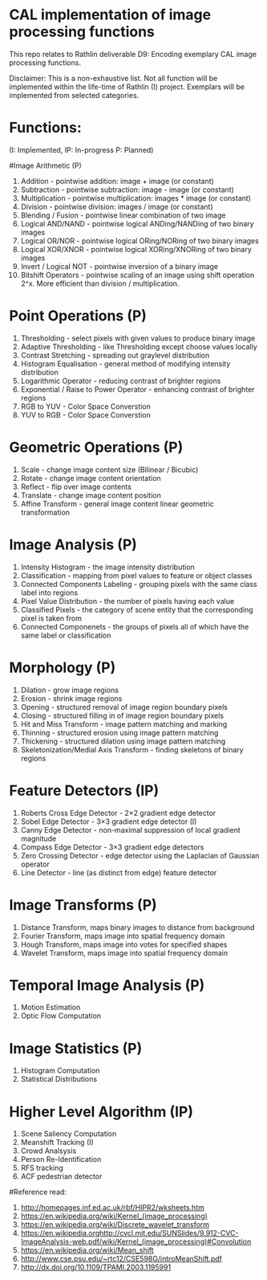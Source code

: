 # CAL implementation of image processing functions
This repo relates to Rathlin deliverable D9: Encoding exemplary CAL image processing functions.

Disclaimer: This is a non-exhaustive list. Not all function will be implemented within the life-time of Rathlin (I) project. Exemplars will be implemented from selected categories. 

# Functions:
(I: Implemented, IP: In-progress  P: Planned)

#Image Arithmetic (P)
1. Addition - pointwise addition: image + image (or constant)
2. Subtraction - pointwise subtraction: image - image (or constant)
3. Multiplication - pointwise multiplication: images * image (or constant)
4. Division - pointwise division: images / image (or constant)
5. Blending / Fusion - pointwise linear combination of two image
6. Logical AND/NAND - pointwise logical ANDing/NANDing of two binary images
7. Logical OR/NOR - pointwise logical ORing/NORing of two binary images
8. Logical XOR/XNOR - pointwise logical XORing/XNORing of two binary images
9. Invert / Logical NOT - pointwise inversion of a binary image
10. Bitshift Operators - pointwise scaling of an image using shift operation 2^x. More efficient than division / multiplication. 

# Point Operations (P)
1. Thresholding - select pixels with given values to produce binary image
2. Adaptive Thresholding - like Thresholding except choose values locally
3. Contrast Stretching - spreading out graylevel distribution
4. Histogram Equalisation - general method of modifying intensity distribution
5. Logarithmic Operator - reducing contrast of brighter regions
6. Exponential / Raise to Power Operator - enhancing contrast of brighter regions
7. RGB to YUV - Color Space Converstion 
8. YUV to RGB - Color Space Converstion

# Geometric Operations (P)
1. Scale - change image content size (Bilinear / Bicubic)
2. Rotate - change image content orientation
3. Reflect - flip over image contents
4. Translate - change image content position
5. Affine Transform - general image content linear geometric transformation

# Image Analysis (P)
1. Intensity Histogram - the image intensity distribution
2. Classification - mapping from pixel values to feature or object classes
3. Connected Components Labeling - grouping pixels with the same class label into regions
4. Pixel Value Distribution - the number of pixels having each value
5. Classified Pixels - the category of scene entity that the corresponding pixel is taken from
6. Connected Componenets - the groups of pixels all of which have the same label or classification

# Morphology (P)
1. Dilation - grow image regions
2. Erosion - shrink image regions
3. Opening - structured removal of image region boundary pixels
4. Closing - structured filling in of image region boundary pixels
5. Hit and Miss Transform - image pattern matching and marking
6. Thinning - structured erosion using image pattern matching
7. Thickening - structured dilation using image pattern matching
8. Skeletonization/Medial Axis Transform - finding skeletons of binary regions

# Feature Detectors (IP)
1. Roberts Cross Edge Detector - 2×2 gradient edge detector
2. Sobel Edge Detector - 3×3 gradient edge detector (I)
3. Canny Edge Detector - non-maximal suppression of local gradient magnitude
4. Compass Edge Detector - 3×3 gradient edge detectors
5. Zero Crossing Detector - edge detector using the Laplacian of Gaussian operator
6. Line Detector - line (as distinct from edge) feature detector

# Image Transforms (P)
1. Distance Transform, maps binary images to distance from background
2. Fourier Transform, maps image into spatial frequency domain
3. Hough Transform, maps image into votes for specified shapes
4. Wavelet Transform, maps image into spatial frequency domain

# Temporal Image Analysis (P)
1. Motion Estimation
2. Optic Flow Computation

# Image Statistics (P)
1. Histogram Computation
2. Statistical Distributions

# Higher Level Algorithm (IP)
1. Scene Saliency Computation
2. Meanshift Tracking (I)
3. Crowd Analsysis
4. Person Re-Identification
5. RFS tracking  
6. ACF pedestrian detector


#Reference read: 
1. http://homepages.inf.ed.ac.uk/rbf/HIPR2/wksheets.htm
2. https://en.wikipedia.org/wiki/Kernel_(image_processing)
3. https://en.wikipedia.org/wiki/Discrete_wavelet_transform
4. https://en.wikipedia.orghttp://cvcl.mit.edu/SUNSlides/9.912-CVC-ImageAnalysis-web.pdf/wiki/Kernel_(image_processing)#Convolution
5. https://en.wikipedia.org/wiki/Mean_shift
6. http://www.cse.psu.edu/~rtc12/CSE598G/introMeanShift.pdf
7. http://dx.doi.org/10.1109/TPAMI.2003.1195991
